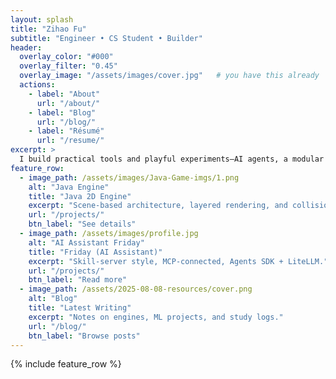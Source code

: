 ```yaml
---
layout: splash
title: "Zihao Fu"
subtitle: "Engineer • CS Student • Builder"
header:
  overlay_color: "#000"
  overlay_filter: "0.45"
  overlay_image: "/assets/images/cover.jpg"   # you have this already
  actions:
    - label: "About"
      url: "/about/"
    - label: "Blog"
      url: "/blog/"
    - label: "Résumé"
      url: "/resume/"
excerpt: >
  I build practical tools and playful experiments—AI agents, a modular music player, and a Java 2D engine.
feature_row:
  - image_path: /assets/images/Java-Game-imgs/1.png
    alt: "Java Engine"
    title: "Java 2D Engine"
    excerpt: "Scene-based architecture, layered rendering, and collision handling."
    url: "/projects/"
    btn_label: "See details"
  - image_path: /assets/images/profile.jpg
    alt: "AI Assistant Friday"
    title: "Friday (AI Assistant)"
    excerpt: "Skill-server style, MCP-connected, Agents SDK + LiteLLM."
    url: "/projects/"
    btn_label: "Read more"
  - image_path: /assets/2025-08-08-resources/cover.png
    alt: "Blog"
    title: "Latest Writing"
    excerpt: "Notes on engines, ML projects, and study logs."
    url: "/blog/"
    btn_label: "Browse posts"
---
```


{% include feature_row %}
